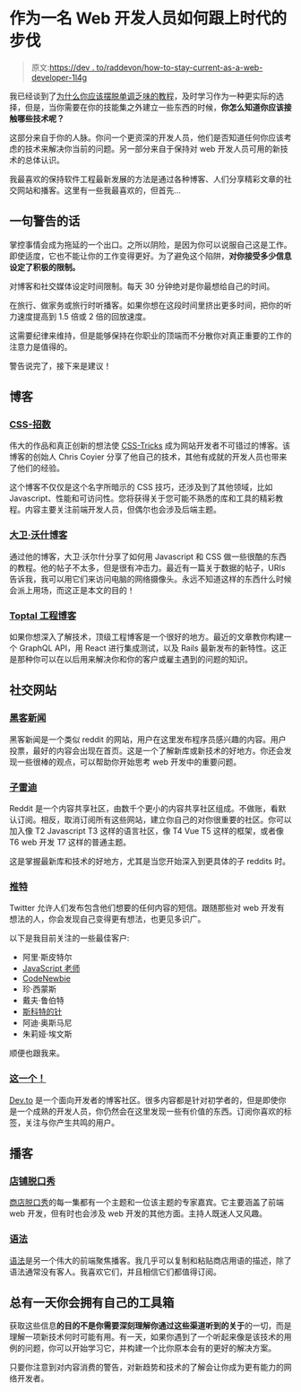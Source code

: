 # 作为一名 Web 开发人员如何跟上时代的步伐

> 原文:[https://dev . to/raddevon/how-to-stay-current-as-a-web-developer-1l4g](https://dev.to/raddevon/how-to-stay-current-as-a-web-developer-1l4g)

我已经谈到了[为什么你应该摆脱单调乏味的教程](https://raddevon.com/articles/stop-doing-coding-tutorials/)，及时学习作为一种更实际的选择，但是，当你需要在你的技能集之外建立一些东西的时候，**你怎么知道你应该接触哪些技术呢？**

这部分来自于你的人脉。你问一个更资深的开发人员，他们是否知道任何你应该考虑的技术来解决你当前的问题。另一部分来自于保持对 web 开发人员可用的新技术的总体认识。

我最喜欢的保持软件工程最新发展的方法是通过各种博客、人们分享精彩文章的社交网站和播客。这里有一些我最喜欢的，但首先…

## [](#a-word-of-warning)一句警告的话

掌控事情会成为拖延的一个出口。之所以阴险，是因为你可以说服自己这是工作。即使适度，它也不能让你的工作变得更好。为了避免这个陷阱，**对你接受多少信息设定了积极的限制。**

对博客和社交媒体设定时间限制。每天 30 分钟绝对是你最想给自己的时间。

在旅行、做家务或旅行时听播客。如果你想在这段时间里挤出更多时间，把你的听力速度提高到 1.5 倍或 2 倍的回放速度。

这需要纪律来维持，但是能够保持在你职业的顶端而不分散你对真正重要的工作的注意力是值得的。

警告说完了，接下来是建议！

## [](#blogs)博客

### [CSS-招数](https://css-tricks.com/)

伟大的作品和真正创新的想法使 [CSS-Tricks](https://css-tricks.com/) 成为网站开发者不可错过的博客。该博客的创始人 Chris Coyier 分享了他自己的技术，其他有成就的开发人员也带来了他们的经验。

这个博客不仅仅是这个名字所暗示的 CSS 技巧，还涉及到了其他领域，比如 Javascript、性能和可访问性。您将获得关于您可能不熟悉的库和工具的精彩教程。内容主要关注前端开发人员，但偶尔也会涉及后端主题。

### [](#david-walsh-blog)[大卫·沃什博客](https://davidwalsh.name/)

通过他的博客，大卫·沃尔什分享了如何用 Javascript 和 CSS 做一些很酷的东西的教程。他的帖子不太多，但是很有冲击力。最近有一篇关于数据的帖子，URIs 告诉我，我可以用它们来访问电脑的网络摄像头。永远不知道这样的东西什么时候会派上用场，而这正是本文的目的！

### [](#toptal-engineering-blog)[Toptal 工程博客](https://www.toptal.com/developers/blog)

如果你想深入了解技术，顶级工程博客是一个很好的地方。最近的文章教你构建一个 GraphQL API，用 React 进行集成测试，以及 Rails 最新发布的新特性。这正是那种你可以在以后用来解决你和你的客户或雇主遇到的问题的知识。

## [](#social-sites)社交网站

### [](#hacker-news)[黑客新闻](https://news.ycombinator.com/)

黑客新闻是一个类似 reddit 的网站，用户在这里发布程序员感兴趣的内容。用户投票，最好的内容会出现在首页。这是一个了解新库或新技术的好地方。你还会发现一些很棒的观点，可以帮助你开始思考 web 开发中的重要问题。

### [](#subreddits)[子雷迪](https://www.reddit.com/)

Reddit 是一个内容共享社区，由数千个更小的内容共享社区组成。不做账，看默认订阅。相反，取消订阅所有这些网站，建立你自己的对你很重要的社区。你可以加入像 T2 Javascript T3 这样的语言社区，像 T4 Vue T5 这样的框架，或者像 T6 web 开发 T7 这样的普通主题。

这是掌握最新库和技术的好地方，尤其是当您开始深入到更具体的子 reddits 时。

### [](#twitter)[推特](https://twitter.com/)

Twitter 允许人们发布包含他们想要的任何内容的短信。跟随那些对 web 开发有想法的人，你会发现自己变得更有想法，也更见多识广。

以下是我目前关注的一些最佳客户:

*   阿里·斯皮特尔
*   [JavaScript 老师](https://twitter.com/js_tut)
*   [CodeNewbie](https://twitter.com/CodeNewbies)
*   珍·西蒙斯
*   戴夫·鲁伯特
*   [斯科特的针](https://twitter.com/scottjehl)
*   阿迪·奥斯马尼
*   朱莉娅·埃文斯

顺便也跟我来。

### [](#this-one)[这一个！](https://dev.to/)

[Dev.to](https://dev.to/) 是一个面向开发者的博客社区。很多内容都是针对初学者的，但是即使你是一个成熟的开发人员，你仍然会在这里发现一些有价值的东西。订阅你喜欢的标签，关注与你产生共鸣的用户。

## [](#podcasts)播客

### [](#shop-talk-show)[店铺脱口秀](https://shoptalkshow.com/)

[商店脱口秀](https://shoptalkshow.com/)的每一集都有一个主题和一位该主题的专家嘉宾。它主要涵盖了前端 web 开发，但有时也会涉及 web 开发的其他方面。主持人既迷人又风趣。

### [](#syntax)[语法](https://shoptalkshow.com/)

[语法](https://syntax.fm/)是另一个伟大的前端聚焦播客。我几乎可以复制和粘贴商店用语的描述，除了语法通常没有客人。我喜欢它们，并且相信它们都值得订阅。

## [](#grow-your-someday-toolkit)总有一天你会拥有自己的工具箱

获取这些信息**的目的不是你需要深刻理解你通过这些渠道听到的关于**的一切，而是理解一项新技术何时可能有用。有一天，如果你遇到了一个听起来像是该技术的用例的问题，你可以开始学习它，并构建一个比你原本会有的更好的解决方案。

只要你注意到对内容消费的警告，对新趋势和技术的了解会让你成为更有能力的网络开发者。
